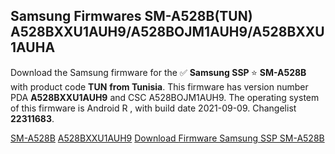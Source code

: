 <h2>Samsung Firmwares SM-A528B(TUN) A528BXXU1AUH9/A528BOJM1AUH9/A528BXXU1AUHA</h2>
Download the Samsung firmware for the ✅ <strong>Samsung SSP </strong> ⭐ <strong>SM-A528B</strong> with product code <strong>TUN</strong> <strong> from Tunisia</strong>. This firmware has version number PDA <strong>A528BXXU1AUH9</strong> and CSC A528BOJM1AUH9. The operating system of this firmware is Android R , with build date 2021-09-09. Changelist <strong>22311683</strong>.


[SM-A528B](https://samfirm.shop/samsung/model/SM-A528B)
[A528BXXU1AUH9](https://samfirm.shop/samsung/pda/A528BXXU1AUH9)
[Download Firmware Samsung SSP SM-A528B](https://samfirm.shop/samsung/firmware/456177)
